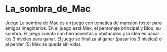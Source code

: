 # La_sombra_de_Mac
Juego
La sombra de Mac es un juego con tematica de mansion foster para amigos  imaginarios.
En el juego está Max, el personaje  principal y Bloo, su sombra. El juego cuenta con herramientas y obstaculos y la idea es pasar los 3 niveles para ganar.
El juego se finaliza al ganar (pasar los 3 niveles) o al perder (Si Max se queda sin vida).



